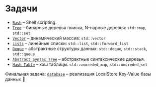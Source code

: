 # Задачи

- [`Bash`](bash) – Shell scripting.
- [`Tree`](tree) – бинарные деревья поиска, N-нарные деревья: `std::map`, `std::set`
- [`Vector`](vector) – динамический массив: `std::vector`
- [`Lists`](lists) – линейные списки: `std::list`, `std::forward_list`
- [`Deque`](abstract) – абстрактные структуры данных: `std::deque`, `std::stack`, `std::queue`
- [`Abstract Syntax Tree`](ast) – абстрактные синтаксические деревья.
- [`Hash Table`](hashtable) – хэш таблицы: `std::unoreded_map`, `std::unoreded_set`

Финальная задача: [`database`](database) – реализация LocalStore Key-Value базы данных 🚀
